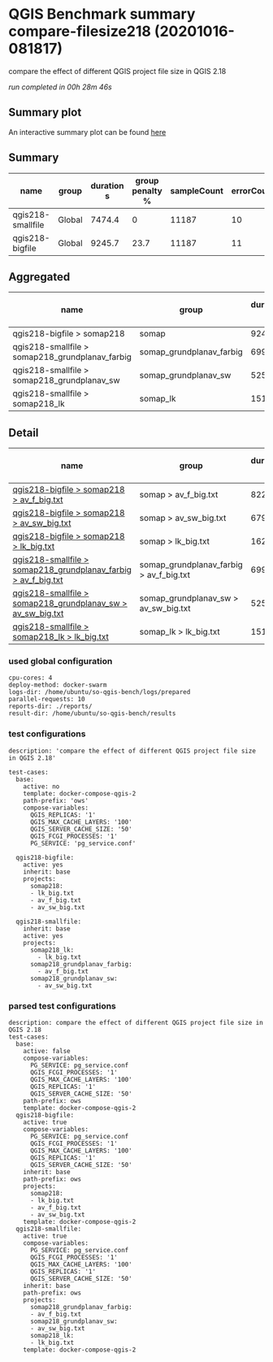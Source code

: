 # QGIS Benchmark summary compare-filesize218 (20201016-081817)


compare the effect of different QGIS project file size in QGIS 2.18

_run completed in 00h 28m 46s_
## Summary plot
An interactive summary plot can be found [here](report_compare-filesize218_20201016-081817_plot.html)

## Summary
| name              | group   |   duration s |   group penalty % |   sampleCount |   errorCount |   memMaxMB |   memAvgMB |   memMinMB |   cpuMax% |   cpuAvg% |   cpuMin% |   errorPct |
|-------------------|---------|--------------|-------------------|---------------|--------------|------------|------------|------------|-----------|-----------|-----------|------------|
| qgis218-smallfile | Global  |       7474.4 |               0   |         11187 |           10 |     8352.8 |    4855.67 |     2486.7 |      99.9 |   95.8333 |       8.3 |        0.1 |
| qgis218-bigfile   | Global  |       9245.7 |              23.7 |         11187 |           11 |    10952.8 |    8535.5  |     3107.3 |      99.9 |   97.3    |      10.9 |        0.1 |

## Aggregated
| name                                            | group                    |   duration s |   group penalty % |   sampleCount |   errorCount |   memMaxMB |   memAvgMB |   memMinMB |   cpuMax% |   cpuAvg% |   cpuMin% |   errorPct |
|-------------------------------------------------|--------------------------|--------------|-------------------|---------------|--------------|------------|------------|------------|-----------|-----------|-----------|------------|
| qgis218-bigfile > somap218                      | somap                    |       9245.7 |                 0 |         11187 |           11 |    10952.8 |     8535.5 |     3107.3 |      99.9 |      97.3 |      10.9 |        0.1 |
| qgis218-smallfile > somap218_grundplanav_farbig | somap_grundplanav_farbig |        699.4 |                 0 |           735 |            0 |     4070.7 |     3687.9 |     3186.4 |      99   |      93.2 |      13.3 |        0   |
| qgis218-smallfile > somap218_grundplanav_sw     | somap_grundplanav_sw     |       5257.3 |                 0 |          5190 |            9 |     8352.8 |     7024.1 |     3425   |      99.9 |      98   |      13   |        0.2 |
| qgis218-smallfile > somap218_lk                 | somap_lk                 |       1517.7 |                 0 |          5262 |            1 |     5076.4 |     3855   |     2486.7 |      99.5 |      96.3 |       8.3 |        0   |

## Detail
| name                                                                                                                                                                                                     | group                                   |   duration s |   group penalty % |   sampleCount |   errorCount |   errorPct |   meanResTime |   medianResTime |   minResTime |   maxResTime |   pct1ResTime |   pct2ResTime |   pct3ResTime |   throughput |   receivedKBytesPerSec |   sentKBytesPerSec |   memMaxMB |   memAvgMB |   memMinMB |   cpuMax% |   cpuAvg% |   cpuMin% |
|----------------------------------------------------------------------------------------------------------------------------------------------------------------------------------------------------------|-----------------------------------------|--------------|-------------------|---------------|--------------|------------|---------------|-----------------|--------------|--------------|---------------|---------------|---------------|--------------|------------------------|--------------------|------------|------------|------------|-----------|-----------|-----------|
| [qgis218-bigfile > somap218 > av_f_big.txt](../results/details/compare-filesize218/20201016-081817/qgis218-bigfile/somap218/av_f_big.txt/dashboard/index.html)                                           | somap > av_f_big.txt                    |        822.5 |                 0 |           735 |            0 |  0         |      1119.08  |             720 |          257 |        39901 |        1548.4 |       2170.4  |       8308.76 |      8.78094 |                1863.49 |            3.70326 |     8279.3 |     7780   |     6853.8 |      99.8 |      96.3 |      30.3 |
| [qgis218-bigfile > somap218 > av_sw_big.txt](../results/details/compare-filesize218/20201016-081817/qgis218-bigfile/somap218/av_sw_big.txt/dashboard/index.html)                                         | somap > av_sw_big.txt                   |       6799.2 |                 0 |          5190 |           10 |  0.192678  |      1310.06  |             788 |          265 |        64069 |        1975.8 |       2627.05 |       6979.36 |      7.56574 |                4125.49 |            3.18427 |    10952.8 |    10287.5 |     7445.3 |      99.9 |      98.4 |      13.2 |
| [qgis218-bigfile > somap218 > lk_big.txt](../results/details/compare-filesize218/20201016-081817/qgis218-bigfile/somap218/lk_big.txt/dashboard/index.html)                                               | somap > lk_big.txt                      |       1624   |                 0 |          5262 |            1 |  0.0190042 |       308.624 |             138 |            7 |        64065 |         657.7 |        925    |       1906.5  |     32.231   |                1640.6  |           16.2323  |     8824.3 |     7539   |     3107.3 |      99.6 |      97.2 |      10.9 |
| [qgis218-smallfile > somap218_grundplanav_farbig > av_f_big.txt](../results/details/compare-filesize218/20201016-081817/qgis218-smallfile/somap218_grundplanav_farbig/av_f_big.txt/dashboard/index.html) | somap_grundplanav_farbig > av_f_big.txt |        699.4 |                 0 |           735 |            0 |  0         |       951.614 |             585 |          219 |        56440 |        1308.4 |       1607.2  |       6520.08 |      9.96043 |                1743.49 |            4.38551 |     4070.7 |     3687.9 |     3186.4 |      99   |      93.2 |      13.3 |
| [qgis218-smallfile > somap218_grundplanav_sw > av_sw_big.txt](../results/details/compare-filesize218/20201016-081817/qgis218-smallfile/somap218_grundplanav_sw/av_sw_big.txt/dashboard/index.html)       | somap_grundplanav_sw > av_sw_big.txt    |       5257.3 |                 0 |          5190 |            9 |  0.17341   |      1012.97  |             485 |          223 |        64066 |        1828.7 |       2349.85 |       6056.98 |      9.77449 |                3040.25 |            4.25706 |     8352.8 |     7024.1 |     3425   |      99.9 |      98   |      13   |
| [qgis218-smallfile > somap218_lk > lk_big.txt](../results/details/compare-filesize218/20201016-081817/qgis218-smallfile/somap218_lk/lk_big.txt/dashboard/index.html)                                     | somap_lk > lk_big.txt                   |       1517.7 |                 0 |          5262 |            1 |  0.0190042 |       288.425 |             136 |            5 |        64065 |         638   |        912.55 |       1795.44 |     34.4099  |                1751.75 |           17.4305  |     5076.4 |     3855   |     2486.7 |      99.5 |      96.3 |       8.3 |

### used global configuration

```
cpu-cores: 4
deploy-method: docker-swarm
logs-dir: /home/ubuntu/so-qgis-bench/logs/prepared
parallel-requests: 10
reports-dir: ./reports/
result-dir: /home/ubuntu/so-qgis-bench/results

```
### test configurations

```
description: 'compare the effect of different QGIS project file size in QGIS 2.18'

test-cases:
  base:
    active: no
    template: docker-compose-qgis-2
    path-prefix: 'ows'
    compose-variables:
      QGIS_REPLICAS: '1'
      QGIS_MAX_CACHE_LAYERS: '100'
      QGIS_SERVER_CACHE_SIZE: '50'
      QGIS_FCGI_PROCESSES: '1'
      PG_SERVICE: 'pg_service.conf'

  qgis218-bigfile:
    active: yes
    inherit: base
    projects:
      somap218:
      - lk_big.txt
      - av_f_big.txt
      - av_sw_big.txt

  qgis218-smallfile:
    inherit: base
    active: yes
    projects:
      somap218_lk:
        - lk_big.txt
      somap218_grundplanav_farbig:
        - av_f_big.txt
      somap218_grundplanav_sw:
        - av_sw_big.txt

```
### parsed test configurations

```
description: compare the effect of different QGIS project file size in QGIS 2.18
test-cases:
  base:
    active: false
    compose-variables:
      PG_SERVICE: pg_service.conf
      QGIS_FCGI_PROCESSES: '1'
      QGIS_MAX_CACHE_LAYERS: '100'
      QGIS_REPLICAS: '1'
      QGIS_SERVER_CACHE_SIZE: '50'
    path-prefix: ows
    template: docker-compose-qgis-2
  qgis218-bigfile:
    active: true
    compose-variables:
      PG_SERVICE: pg_service.conf
      QGIS_FCGI_PROCESSES: '1'
      QGIS_MAX_CACHE_LAYERS: '100'
      QGIS_REPLICAS: '1'
      QGIS_SERVER_CACHE_SIZE: '50'
    inherit: base
    path-prefix: ows
    projects:
      somap218:
      - lk_big.txt
      - av_f_big.txt
      - av_sw_big.txt
    template: docker-compose-qgis-2
  qgis218-smallfile:
    active: true
    compose-variables:
      PG_SERVICE: pg_service.conf
      QGIS_FCGI_PROCESSES: '1'
      QGIS_MAX_CACHE_LAYERS: '100'
      QGIS_REPLICAS: '1'
      QGIS_SERVER_CACHE_SIZE: '50'
    inherit: base
    path-prefix: ows
    projects:
      somap218_grundplanav_farbig:
      - av_f_big.txt
      somap218_grundplanav_sw:
      - av_sw_big.txt
      somap218_lk:
      - lk_big.txt
    template: docker-compose-qgis-2

```